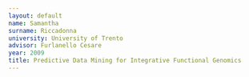 ```yaml
---
layout: default 
name: Samantha
surname: Riccadonna
university: University of Trento
advisor: Furlanello Cesare
year: 2009
title: Predictive Data Mining for Integrative Functional Genomics
---
```

